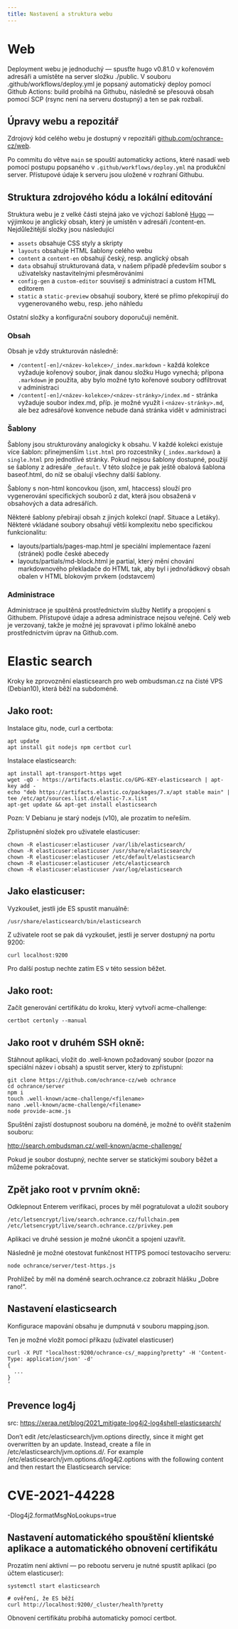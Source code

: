 ```yaml
---
title: Nastavení a struktura webu
---
```


# Web

Deployment webu je jednoduchý — spusťte hugo v0.81.0 v kořenovém adresáři a
umístěte na server složku ./public. V souboru .github/workflows/deploy.yml je popsaný automatický
deploy pomocí Github Actions: build probíhá na Githubu, následně se přesouvá obsah pomocí SCP
(rsync není na serveru dostupný) a ten se pak rozbalí.

## Úpravy webu a repozitář

Zdrojový kód celého webu je dostupný v repozitáři [github.com/ochrance-cz/web](https://github.com/ochrance-cz/web).

Po commitu do větve `main` se spouští automaticky actions, které nasadí web pomocí postupu
popsaného v `.github/workflows/deploy.yml` na produkční server. Přístupové údaje k serveru
jsou uložené v rozhraní Githubu.

## Struktura zdrojového kódu a lokální editování

Struktura webu je z velké části stejná jako ve výchozí šabloně [Hugo](https://gohugo.io/documentation/) — výjimkou je anglický obsah,
který je umístěn v adresáři /content-en. Nejdůležitější složky jsou následující

- `assets` obsahuje CSS styly a skripty
- `layouts` obsahuje HTML šablony celého webu
- `content` a `content-en` obsahují český, resp. anglický obsah
- `data` obsahují strukturovaná data, v našem případě především soubor s uživatelsky nastavitelnými přesměrováními
- `config-gen` a `custom-editor` souvisejí s administrací a custom HTML editorem
- `static` a `static-preview` obsahují soubory, které se přímo překopírují do vygenerovaného webu, resp. jeho náhledu

Ostatní složky a konfigurační soubory doporučuji neměnit.

### Obsah

Obsah je vždy strukturován následně:

- `/content[-en]/<název-kolekce>/_index.markdown` - každá kolekce vyžaduje kořenový soubor, jinak danou složku Hugo vynechá; přípona `.markdown` je použita, aby bylo možné tyto kořenové soubory odfiltrovat v administraci
- `/content[-en]/<název-kolekce>/<název-stránky>/index.md` - stránka vyžaduje soubor index.md, příp. je možné využít i `<název-stránky>.md`, ale bez adresářové konvence nebude daná stránka vidět v administraci

### Šablony

Šablony jsou strukturovány analogicky k obsahu. V každé kolekci existuje více šablon: přinejmenším `list.html`
pro rozcestníky (`_index.markdown`) a `single.html` pro jednotlivé stránky. Pokud nejsou šablony dostupné,
použijí se šablony z adresáře `_default`. V této složce je pak ještě obalová šablona baseof.html, do níž se
obalují všechny další šablony.

Šablony s non-html koncovkou (json, xml, htaccess) slouží pro vygenerování specifických souborů z dat,
která jsou obsažená v obsahových a data adresářích.

Některé šablony přebírají obsah z jiných kolekcí (např. Situace a Letáky). Některé vkládané soubory
obsahují větší komplexitu nebo specifickou funkcionalitu:

- layouts/partials/pages-map.html je speciální implementace řazení (stránek) podle české abecedy
- layouts/partials/md-block.html je partial, který mění chování markdownového překladače do HTML tak,
  aby byl i jednořádkový obsah obalen v HTML blokovým prvkem (odstavcem)

### Administrace

Administrace je spuštěná prostřednictvím služby Netlify a propojení s Githubem. Přístupové údaje a adresa administrace nejsou veřejné. Celý web je verzovaný, takže je možné jej spravovat i přímo lokálně anebo prostřednictvím úprav na Github.com.

# Elastic search

Kroky ke zprovoznění elasticsearch pro web ombudsman.cz na čisté VPS (Debian10), která běží na subdoméně.

## Jako root:

Instalace gitu, node, curl a certbota:

```
apt update
apt install git nodejs npm certbot curl
```

Instalace elasticsearch:

```
apt install apt-transport-https wget
wget -qO - https://artifacts.elastic.co/GPG-KEY-elasticsearch | apt-key add -
echo "deb https://artifacts.elastic.co/packages/7.x/apt stable main" | tee /etc/apt/sources.list.d/elastic-7.x.list
apt-get update && apt-get install elasticsearch
```

Pozn: V Debianu je starý nodejs (v10), ale prozatím to neřeším.

Zpřístupnění složek pro uživatele elasticuser:

```
chown -R elasticuser:elasticuser /var/lib/elasticsearch/
chown -R elasticuser:elasticuser /usr/share/elasticsearch/
chown -R elasticuser:elasticuser /etc/default/elasticsearch
chown -R elasticuser:elasticuser /etc/elasticsearch
chown -R elasticuser:elasticuser /var/log/elasticsearch
```

## Jako elasticuser:

Vyzkoušet, jestli jde ES spustit manuálně:

```
/usr/share/elasticsearch/bin/elasticsearch
```

Z uživatele root se pak dá vyzkoušet, jestli je server dostupný na portu 9200:

```
curl localhost:9200
```

Pro další postup nechte zatím ES v této session běžet.

## Jako root:

Začít generování certifikátu do kroku, který vytvoří acme-challenge:

```
certbot certonly --manual
```

## Jako root v druhém SSH okně:

Stáhnout aplikaci, vložit do .well-known požadovaný soubor (pozor na speciální název i obsah) a spustit server, který to zpřístupní:

```
git clone https://github.com/ochrance-cz/web ochrance
cd ochrance/server
npm i
touch .well-known/acme-challenge/<filename>
nano .well-known/acme-challenge/<filename>
node provide-acme.js
```

Spuštění zajistí dostupnost souboru na doméně, je možné to ověřit stažením souboru:

http://search.ombudsman.cz/.well-known/acme-challenge/<filename>

Pokud je soubor dostupný, nechte server se statickými soubory běžet a můžeme pokračovat.

## Zpět jako root v prvním okně:

Odklepnout Enterem verifikaci, proces by měl pogratulovat a uložit soubory

```
/etc/letsencrypt/live/search.ochrance.cz/fullchain.pem
/etc/letsencrypt/live/search.ochrance.cz/privkey.pem
```

Aplikaci ve druhé session je možné ukončit a spojení uzavřít.

Následně je možné otestovat funkčnost HTTPS pomocí testovacího serveru:

```
node ochrance/server/test-https.js
```

Prohlížeč by měl na doméně search.ochrance.cz zobrazit hlášku „Dobre rano!“.

## Nastavení elasticsearch

Konfigurace mapování obsahu je dumpnutá v souboru mapping.json.

Ten je možné vložit pomocí příkazu (uživatel elasticuser)

```
curl -X PUT "localhost:9200/ochrance-cs/_mapping?pretty" -H 'Content-Type: application/json' -d'
{
  ...
}
'
```

## Prevence log4j

src: https://xeraa.net/blog/2021_mitigate-log4j2-log4shell-elasticsearch/

Don’t edit /etc/elasticsearch/jvm.options directly, since it might get overwritten by an update. Instead, create a file in /etc/elasticsearch/jvm.options.d/. For example /etc/elasticsearch/jvm.options.d/log4j2.options with the following content and then restart the Elasticsearch service:

# CVE-2021-44228

-Dlog4j2.formatMsgNoLookups=true

## Nastavení automatického spouštění klientské aplikace a automatického obnovení certifikátu

Prozatím není aktivní — po rebootu serveru je nutné spustit aplikaci (po účtem elasticuser):

```
systemctl start elasticsearch

# ověření, že ES běží
curl http://localhost:9200/_cluster/health?pretty
```

Obnovení certifikátu probíhá automaticky pomocí certbot.
